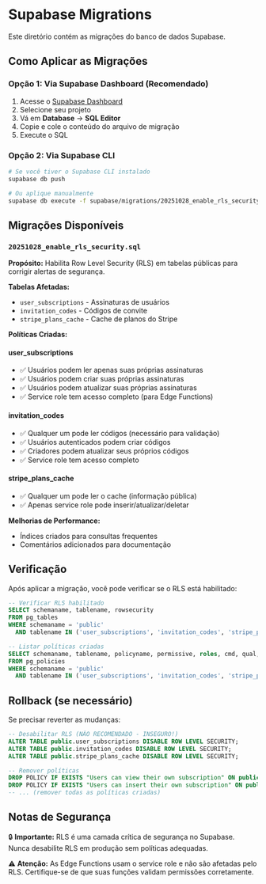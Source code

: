 # Supabase Migrations

Este diretório contém as migrações do banco de dados Supabase.

## Como Aplicar as Migrações

### Opção 1: Via Supabase Dashboard (Recomendado)

1. Acesse o [Supabase Dashboard](https://app.supabase.com)
2. Selecione seu projeto
3. Vá em **Database** → **SQL Editor**
4. Copie e cole o conteúdo do arquivo de migração
5. Execute o SQL

### Opção 2: Via Supabase CLI

```bash
# Se você tiver o Supabase CLI instalado
supabase db push

# Ou aplique manualmente
supabase db execute -f supabase/migrations/20251028_enable_rls_security.sql
```

## Migrações Disponíveis

### `20251028_enable_rls_security.sql`

**Propósito:** Habilita Row Level Security (RLS) em tabelas públicas para corrigir alertas de segurança.

**Tabelas Afetadas:**
- `user_subscriptions` - Assinaturas de usuários
- `invitation_codes` - Códigos de convite
- `stripe_plans_cache` - Cache de planos do Stripe

**Políticas Criadas:**

#### user_subscriptions
- ✅ Usuários podem ler apenas suas próprias assinaturas
- ✅ Usuários podem criar suas próprias assinaturas
- ✅ Usuários podem atualizar suas próprias assinaturas
- ✅ Service role tem acesso completo (para Edge Functions)

#### invitation_codes
- ✅ Qualquer um pode ler códigos (necessário para validação)
- ✅ Usuários autenticados podem criar códigos
- ✅ Criadores podem atualizar seus próprios códigos
- ✅ Service role tem acesso completo

#### stripe_plans_cache
- ✅ Qualquer um pode ler o cache (informação pública)
- ✅ Apenas service role pode inserir/atualizar/deletar

**Melhorias de Performance:**
- Índices criados para consultas frequentes
- Comentários adicionados para documentação

## Verificação

Após aplicar a migração, você pode verificar se o RLS está habilitado:

```sql
-- Verificar RLS habilitado
SELECT schemaname, tablename, rowsecurity 
FROM pg_tables 
WHERE schemaname = 'public' 
  AND tablename IN ('user_subscriptions', 'invitation_codes', 'stripe_plans_cache');

-- Listar políticas criadas
SELECT schemaname, tablename, policyname, permissive, roles, cmd, qual, with_check
FROM pg_policies
WHERE schemaname = 'public'
  AND tablename IN ('user_subscriptions', 'invitation_codes', 'stripe_plans_cache');
```

## Rollback (se necessário)

Se precisar reverter as mudanças:

```sql
-- Desabilitar RLS (NÃO RECOMENDADO - INSEGURO!)
ALTER TABLE public.user_subscriptions DISABLE ROW LEVEL SECURITY;
ALTER TABLE public.invitation_codes DISABLE ROW LEVEL SECURITY;
ALTER TABLE public.stripe_plans_cache DISABLE ROW LEVEL SECURITY;

-- Remover políticas
DROP POLICY IF EXISTS "Users can view their own subscription" ON public.user_subscriptions;
DROP POLICY IF EXISTS "Users can insert their own subscription" ON public.user_subscriptions;
-- ... (remover todas as políticas criadas)
```

## Notas de Segurança

🔒 **Importante:** RLS é uma camada crítica de segurança no Supabase. Nunca desabilite RLS em produção sem políticas adequadas.

⚠️ **Atenção:** As Edge Functions usam o service role e não são afetadas pelo RLS. Certifique-se de que suas funções validam permissões corretamente.

